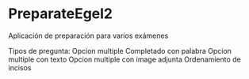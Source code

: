# PreparateEgel2
Aplicación de preparación para varios exámenes

Tipos de pregunta: 
Opcion multiple 
Completado con palabra 
Opcion multiple con texto
Opcion multiple con image adjunta
Ordenamiento de incisos 
